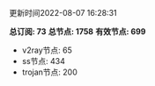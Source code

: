 更新时间2022-08-07 16:28:31

**总订阅: 73**
**总节点: 1758**
**有效节点: 699**
- v2ray节点: 65
- ss节点: 434
- trojan节点: 200
